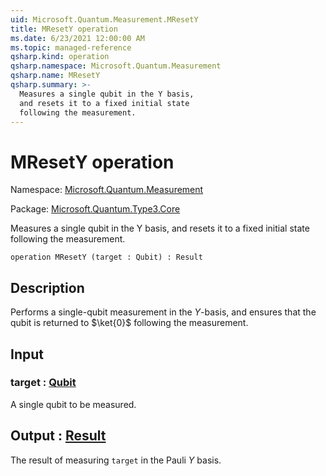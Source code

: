 ```yaml
---
uid: Microsoft.Quantum.Measurement.MResetY
title: MResetY operation
ms.date: 6/23/2021 12:00:00 AM
ms.topic: managed-reference
qsharp.kind: operation
qsharp.namespace: Microsoft.Quantum.Measurement
qsharp.name: MResetY
qsharp.summary: >-
  Measures a single qubit in the Y basis,
  and resets it to a fixed initial state
  following the measurement.
---
```


# MResetY operation

Namespace: [Microsoft.Quantum.Measurement](xref:Microsoft.Quantum.Measurement)

Package: [Microsoft.Quantum.Type3.Core](https://nuget.org/packages/Microsoft.Quantum.Type3.Core)


Measures a single qubit in the Y basis,and resets it to a fixed initial statefollowing the measurement.

```qsharp
operation MResetY (target : Qubit) : Result
```


## Description

Performs a single-qubit measurement in the $Y$-basis,and ensures that the qubit is returned to $\ket{0}$following the measurement.

## Input

### target : [Qubit](xref:microsoft.quantum.qsharp.valueliterals#qubit-literals)

A single qubit to be measured.



## Output : [Result](xref:microsoft.quantum.qsharp.valueliterals#result-literal)

The result of measuring `target` in the Pauli $Y$ basis.